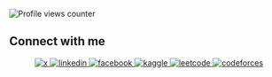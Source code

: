 ![Profile views counter](https://komarev.com/ghpvc/?username=amineleghouil&&style=flat-square)

## Connect with me

<div align="center">
  <a href="https://x.com/AminLeghouil" target="_blank">
    <img src="https://img.shields.io/badge/X-%23000000.svg?&style=for-the-badge&logo=x&logoColor=white" alt="x" style="margin-bottom: 5px;" />
  </a>
  <a href="https://www.linkedin.com/in/amine-leghouil/" target="_blank">
    <img src="https://img.shields.io/badge/linkedin-%231E77B5.svg?&style=for-the-badge&logo=linkedin&logoColor=white" alt="linkedin" style="margin-bottom: 5px;" />
  </a>
  <a href="https://www.facebook.com/mouhamedamin.leghouil.79zzb/" target="_blank">
    <img src="https://img.shields.io/badge/facebook-%232E87FB.svg?&style=for-the-badge&logo=facebook&logoColor=white" alt="facebook" style="margin-bottom: 5px;" />
  </a>
  <a href="https://www.kaggle.com/mohamedamineleghouil" target="_blank">
    <img src="https://img.shields.io/badge/kaggle-%2344BAE8.svg?&style=for-the-badge&logo=kaggle&logoColor=white" alt="kaggle" style="margin-bottom: 5px;" />
  </a>
  <a href="https://leetcode.com/u/amineleghouil/" target="_blank">
    <img src="https://img.shields.io/badge/leetcode-%23FFA116.svg?&style=for-the-badge&logo=leetcode&logoColor=white" alt="leetcode" style="margin-bottom: 5px;" />
  </a>
  <a href="https://codeforces.com/profile/amine.leghouil" target="_blank">
    <img src="https://img.shields.io/badge/Codeforces-%231F8ACB.svg?&style=for-the-badge&logo=codeforces&logoColor=white" alt="codeforces" style="margin-bottom: 5px;" />
  </a>
</div>
<!--
**amineleghouil/amineleghouil** is a ✨ _special_ ✨ repository because its `README.md` (this file) appears on your GitHub profile.

Here are some ideas to get you started:

- 🔭 I’m currently working on ...
- 🌱 I’m currently learning ...
- 👯 I’m looking to collaborate on ...
- 🤔 I’m looking for help with ...
- 💬 Ask me about ...
- 📫 How to reach me: ...
- 😄 Pronouns: ...
- ⚡ Fun fact: ...
-->
